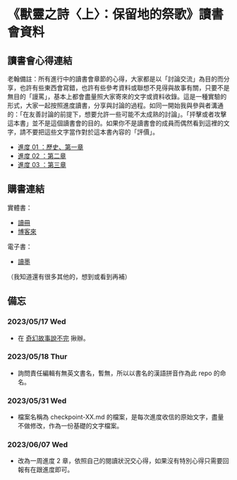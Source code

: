 # 《獸靈之詩〈上〉：保留地的祭歌》讀書會資料

## 讀書會心得連結

老翰備註：所有進行中的讀書會章節的心得，大家都是以「討論交流」為目的而分享，也許有些東西會寫錯，也許有些參考資料或聯想不見得與故事有關，只要不是無目的「謾罵」，基本上都會盡量照大家寄來的文字或資料收錄。這是一種實驗的形式，大家一起按照進度讀書，分享與討論的過程。如同一開始我與參與者溝通的：「在友善討論的前提下，想要允許一些可能不太成熟的討論」。「抨擊或者攻擊這本書」並不是這個讀書會的目的。如果你不是讀書會的成員而偶然看到這裡的文字，請不要把這些文字當作對於這本書內容的「評價」。

- [進度 01 ：歷史、第一章](./checkpoint-01/checkpoint-01.md)
- [進度 02 ：第二章](./checkpoint-02/checkpoint-02.md)
- [進度 03 ：第三章](./checkpoint-03/checkpoint-03.md)

## 購書連結

實體書：

- [讀冊](https://www.taaze.tw/usedList.html?oid=11101008247)
- [博客來](https://www.books.com.tw/products/0010954862)

電子書：

- [讀墨](https://readmoo.com/book/210271294000101)

（我知道還有很多其他的，想到或看到再補）

## 備忘

### 2023/05/17 Wed

- 在 [奇幻故事說不完](https://www.facebook.com/groups/558245969265282) 揪辦。

### 2023/05/18 Thur

- 詢問責任編輯有無英文書名，暫無，所以以書名的漢語拼音作為此 repo 的命名。

### 2023/05/31 Wed

- 檔案名稱為 checkpoint-XX.md 的檔案，是每次進度收信的原始文字，盡量不做修改，作為一份基礎的文字檔案。

### 2023/06/07 Wed

- 改為一周進度 2 章，依照自己的閱讀狀況交心得，如果沒有特別心得只需要回報有在跟進度即可。
